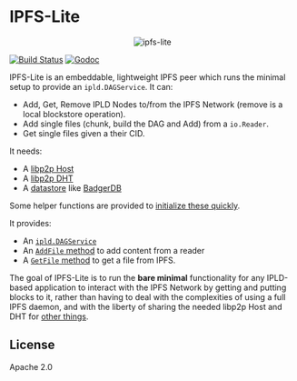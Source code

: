 # IPFS-Lite

<p align="center">
<img src="logo.png" alt="ipfs-lite" title="ipfs-lite" />
</p>

[![Build Status](https://travis-ci.org/hsanjuan/ipfs-lite.svg?branch=master)](https://travis-ci.org/hsanjuan/ipfs-lite)
[![Godoc](https://godoc.org/github.com/hsanjuan/ipfs-lite?status.svg)](http://godoc.org/github.com/hsanjuan/ipfs-lite)

IPFS-Lite is an embeddable, lightweight IPFS peer which runs the minimal setup
to provide an `ipld.DAGService`. It can:

* Add, Get, Remove IPLD Nodes to/from the IPFS Network (remove is a local blockstore operation).
* Add single files (chunk, build the DAG and Add) from a `io.Reader`.
* Get single files given a their CID.

It needs:

* A [libp2p Host](https://godoc.org/github.com/libp2p/go-libp2p#New)
* A [libp2p DHT](https://godoc.org/github.com/libp2p/go-libp2p-kad-dht#New)
* A [datastore](https://godoc.org/github.com/ipfs/go-datastore) like [BadgerDB](https://godoc.org/github.com/ipfs/go-ds-badger)

Some helper functions are provided to
[initialize these quickly](https://godoc.org/github.com/hsanjuan/ipfs-lite#SetupLibp2p).

It provides:

* An [`ipld.DAGService`](https://godoc.org/github.com/ipfs/go-ipld-format#DAGService)
* An [`AddFile` method](https://godoc.org/github.com/hsanjuan/ipfs-lite#Peer.AddFile) to add content from a reader
* A [`GetFile` method](https://godoc.org/github.com/hsanjuan/ipfs-lite#Peer.GetFile) to get a file from IPFS.

The goal of IPFS-Lite is to run the **bare minimal** functionality for any
IPLD-based application to interact with the IPFS Network by getting and
putting blocks to it, rather than having to deal with the complexities of
using a full IPFS daemon, and with the liberty of sharing the needed libp2p
Host and DHT for [other things](https://github.com/ipfs/go-ds-crdt).

## License

Apache 2.0
